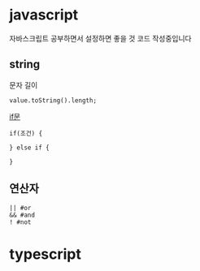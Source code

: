 # javascript

자바스크립트 공부하면서 설정하면 좋을 것 코드 작성중입니다


## string
문자 길이

    value.toString().length;
    
[if문](https://github.com/bigstones/javascript-typescript/blob/main/if.js)
    
    if(조건) {
    
    } else if {
    
    }

## 연산자

    || #or
    && #and
    ! #not


# typescript
